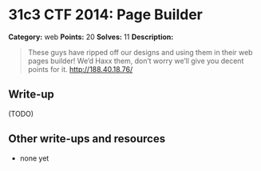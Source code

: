 # 31c3 CTF 2014: Page Builder

**Category:** web
**Points:** 20
**Solves:** 11
**Description:**

> These guys have ripped off our designs and using them in their web pages builder! We’d Haxx them, don’t worry we’ll give you decent points for it.
> <http://188.40.18.76/>

## Write-up

(TODO)

## Other write-ups and resources

* none yet
